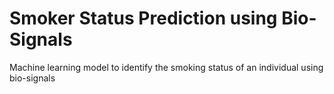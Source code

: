 # Smoker Status Prediction using Bio-Signals
Machine learning model to identify the smoking status of an individual using bio-signals
